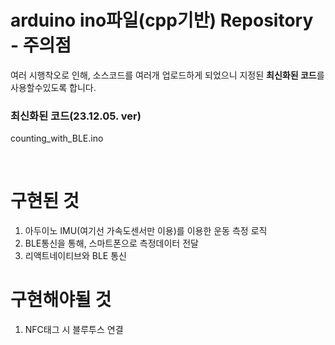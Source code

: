 # arduino ino파일(cpp기반) Repository - 주의점

여러 시행착오로 인해, 소스코드를 여러개 업로드하게 되었으니 지정된 **최신화된 코드**를 사용할수있도록 합니다.
### 최신화된 코드(23.12.05. ver)
counting_with_BLE.ino

<br>

# 구현된 것
1. 아두이노 IMU(여기선 가속도센서만 이용)를 이용한 운동 측정 로직
2. BLE통신을 통해, 스마트폰으로 측정데이터 전달
3. 리액트네이티브와 BLE 통신
   
# 구현해야될 것
1. NFC태그 시 블루투스 연결
